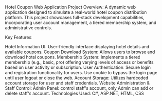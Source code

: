 Hotel Coupon Web Application
Project Overview:
A dynamic web application designed to simulate a real-world hotel coupon distribution platform. This project showcases full-stack development capabilities, incorporating user account management, a tiered membership system, and administrative controls.

Key Features:

Hotel Information UI: User-friendly interface displaying hotel details and available coupons.
Coupon Download System: Allows users to browse and download hotel coupons.
Membership System: Implements a tiered membership (e.g., basic, pro) offering varying levels of access or benefits based on user activity or subscription.
User Authentication: Secure login and registration functionality for users. Use cookie to bypass the login page until user logout or close the web.
Account Storage: Utilizes hardcoded account storage for user and staff credentials.
Website Administration & Staff Control:
Admin Panel: control staff's account, only Admin can add or delete staff's account.
Technologies Used: C#, ASP.NET, HTML, CSS
